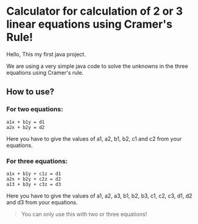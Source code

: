 # Calculator for calculation of 2 or 3 linear equations using Cramer's Rule!

Hello, This my first java project.

We are using a very simple java code to solve the unknowns in the three equations using Cramer's rule.

## How to use?

### For two equations:
```
a1x + b1y = d1
a2x + b2y = d2
```
Here you have to give the values of a1, a2, b1, b2, c1 and c2 from your equations.


### For three equations:
```
a1x + b1y + c1z = d1
a2x + b2y + c2z = d2
a13 + b3y + c3z = d3
```
Here you have to give the values of a1, a2, a3, b1, b2, b3, c1, c2, c3, d1, d2 and d3 from your equations.

> You can only use this with two or three equations!
